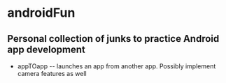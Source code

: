 # androidFun
## Personal collection of junks to practice Android app development

  * appTOapp -- launches an app from another app. Possibly implement camera features as well
